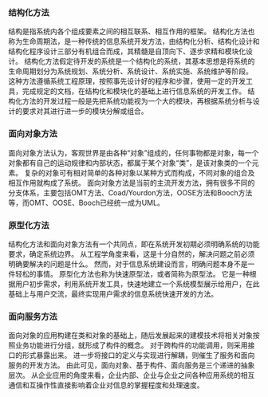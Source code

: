 ### 结构化方法

结构是指系统内各个组成要素之间的相互联系、相互作用的框架。
结构化方法也称为生命周期法，是一种传统的信息系统开发方法，由结构化分析、结构化设计和结构化程序设计三部分有机组合而成，其精髓是自顶向下、逐步求精和模块化设计。
结构化方法假定待开发的系统是一个结构化的系统，其基本思想是将系统的生命周期划分为系统规划、系统分析、系统设计、系统实施、系统维护等阶段。
这种方法遵循系统工程原理，按照事先设计好的程序和步骤，使用一定的开发工具，完成规定的文档，在结构化和模块化的基础上进行信息系统的开发工作。
结构化方法的开发过程一般是先把系统功能视为一个大的模块，再根据系统分析与设计的要求对其进行进一步的模块分解或组合。


### 面向对象方法

面向对象方法认为，客观世界是由各种“对象”组成的，任何事物都是对象，每一个对象都有自己的运动规律和内部状态，都属于某个对象“类”，是该对象类的一个元素。
复杂的对象可有相对简单的各种对象以某种方式而构成，不同对象的组合及相互作用就构成了系统。
面向对象方法是当前的主流开发方法，拥有很多不同的分支体系，主要包括OMT方法、Coad/Yourdon方法，OOSE方法和Booch方法等，而OMT、OOSE、Booch已经统一成为UML。

### 原型化方法

结构化方法和面向对象方法有一个共同点，即在系统开发初期必须明确系统的功能要求，确定系统边界。
从工程学角度来看，这是十分自然的，解决问题之前必须明确要解决的问题是什么。
然而，对于信息系统建设而言，明确问题本身不是一件轻松的事情。
原型化方法也称为快速原型法，或者简称为原型法。
它是一种根据用户初步需求，利用系统开发工具，快速地建立一个系统模型展示给用户，在此基础上与用户交流，最终实现用户需求的信息系统快速开发的方法。


### 面向服务方法

面向对象的应用构建在类和对象的基础上，随后发展起来的建模技术将相关对象按照业务功能进行分组，就形成了构件的概念。
对于跨构件的功能调用，则采用接口的形式暴露出来。
进一步将接口的定义与实现进行解耦，则催生了服务和面向服务的开发方法。
由此可见，面向对象、基于构件、面向服务是三个递进的抽象层次。
从企业应用的角度来看，企业内部、企业与企业之间各种应用系统的相互通信和互操作性直接影响着企业对信息的掌握程度和处理速度。





